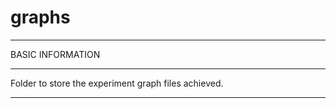 # graphs

*************************************************************
BASIC INFORMATION
*************************************************************
Folder to store the experiment graph files achieved.

*************************************************************